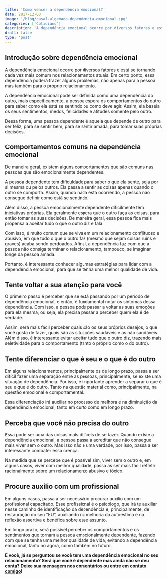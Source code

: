 ```yaml
---
title: 'Como vencer a dependência emocional?'
date: 2017-12-03
image: '/blog/casal-algemado-dependencia-emocional.jpg'
categories: ['Cotidiano']
description: 'A dependência emocional ocorre por diversos fatores e está se tornando cada vez mais comum nos relacionamentos atuais. Em certo ponto, essa dependência po..'
draft: false
type: 'post'
---
```


## Introdução sobre dependência emocional

A dependência emocional ocorre por diversos fatores e está se tornando cada vez mais comum nos relacionamentos atuais. Em certo ponto, essa dependência poderá trazer alguns problemas, não apenas para a pessoa mas também para o próprio relacionamento.

A dependência emocional pode ser definida como uma dependência do outro, mais especificamente, a pessoa espera os comportamentos do outro para saber como ela está se sentindo ou como deve agir. Assim, ela baseia os seus sentimentos, medos, felicidades e atitudes somente pelo outro.

Dessa forma, uma pessoa dependente é aquela que depende de outro para ser feliz, para se sentir bem, para se sentir amada, para tomar suas próprias decisões.

## **Comportamentos comuns na dependência emocional**

De maneira geral, existem alguns comportamentos que são comuns nas pessoas que são emocionalmente dependentes.

A pessoa dependente tem dificuldade para saber o que ela sente, seja por si mesma ou pelos outros. Ela passa a sentir as coisas apenas quando o outro se comporta. Assim, quando nada está ocorrendo, a pessoa não consegue definir como está se sentindo.

Além disso, a pessoa emocionalmente dependente dificilmente têm iniciativas próprias. Ela geralmente espera que o outro faça as coisas, para então tomar as suas decisões. De maneira geral, essa pessoa fica mais propensa a aceitar tudo o que o outro diz e fala.

Com isso, é muito comum que se viva em um relacionamento conflituoso e abusivo, em que tudo o que o outro faz (mesmo que sejam coisas ruins e graves) acaba sendo perdoados. Afinal, a dependência faz com que a pessoa não consiga terminar o relacionamento, tampouco, se imaginar longe da pessoa amada.

Portanto, é interessante conhecer algumas estratégias para lidar com a dependência emocional, para que se tenha uma melhor qualidade de vida.

## **Tente voltar a sua atenção para você**

O primeiro passo é perceber que se está passando por um período de dependência emocional, e então, é fundamental notar os sintomas dessa dependência. Com isso, a pessoa pode passar a voltar as suas emoções para ela mesma, ou seja, ela precisa passar a perceber quem ela é de verdade.

Assim, será mais fácil perceber quais são os seus próprios desejos, o que você gosta de fazer, quais são as situações saudáveis e as não saudáveis. Além disso, é interessante evitar aceitar tudo que o outro diz, trazendo mais seletividade para o comportamento (tanto o próprio como o do outro).

## **Tente diferenciar o que é seu e o que é do outro**

Em alguns relacionamentos, principalmente os de longo prazo, passa a ser difícil fazer uma separação entre as pessoas, principalmente, se existe uma situação de dependência. Por isso, é importante aprender a separar o que é seu e que é do outro. Tanto na questão material como, principalmente, na questão emocional e comportamental.

Essa diferenciação irá auxiliar no processo de melhora e na diminuição da dependência emocional, tanto em curto como em longo prazo.

## **Perceba que você não precisa do outro**

Essa pode ser uma das coisas mais difíceis de se fazer. Quando existe a dependência emocional, a pessoa passa a acreditar que não consegue mais viver sem o outro. Mas isso não é uma verdade, por isso, passa a ser interessante combater essa crença.

Na medida que se percebe que é possível sim, viver sem o outro e, em alguns casos, viver com melhor qualidade, passa as ser mais fácil refletir racionalmente sobre um relacionamento abusivo e tóxico.

## **Procure auxílio com um profissional**

Em alguns casos, passa a ser necessário procurar auxílio com um profissional capacitado. Esse profissional é o psicólogo, que irá te auxiliar nesse caminho de identificação da dependência e, principalmente, de restauração do seu “EU”, auxiliando na melhoria da autoestima e na reflexão assertiva e benéfica sobre esse assunto.

Em longo prazo, será possível perceber os comportamentos e os sentimentos que tornam a pessoa emocionalmente dependente, fazendo com que se tenha uma melhor qualidade de vida, evitando a dependência emocional, tanto no agora, como também no futuro.

**E você, já se perguntou se você tem uma dependência emocional no seu relacionamento? Será que você é dependente mas ainda não se deu conta? Deixe sua mensagem nos comentários ou entre em** [**contato comigo**](/contato/)**!**
